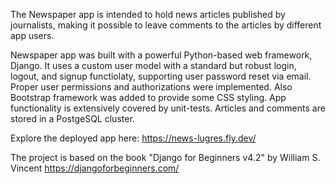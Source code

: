 The Newspaper app is intended to hold news articles published by journalists, making it possible to leave comments to the articles by different app users.

Newspaper app was built with a powerful Python-based web framework, Django. It uses a custom user model with a standard but robust login, logout, and signup functiolaty, supporting user password reset via email. Proper user permissions and authorizations were implemented. Also Bootstrap framework was added to provide some CSS styling. App functionality is extensively covered by unit-tests. Articles and comments are stored in a PostgeSQL cluster.

Explore the deployed app here:
https://news-lugres.fly.dev/

The project is based on the book "Django for Beginners v4.2" by William S. Vincent
https://djangoforbeginners.com/